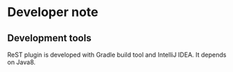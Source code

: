 # Developer note

## Development tools

ReST plugin is developed with Gradle build tool and IntelliJ IDEA. 
It depends on  Java8.

